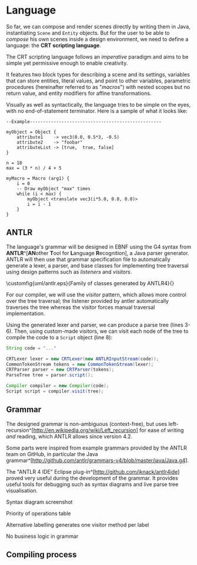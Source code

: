 # Language

So far, we can compose and render scenes directly by writing them in Java, instantiating `Scene` and `Entity` objects. But for the user to be able to *compose* his own scenes inside a design environment, we need to define a language: the **CRT scripting language**.

The CRT scripting language follows an *imperative* paradigm and aims to be simple yet permissive enough to enable creativity.

It features two block types for describing a scene and its settings, variables that can store entities, literal values, and point to other variables, parametric procedures (hereinafter referred to as "*macros*") with nested scopes but no return value, and entity modifiers for affine transformations.

Visually as well as syntactically, the language tries to be simple on the eyes, with no end-of-statement terminator. Here is a sample of what it looks like:

```{.haskell caption="Sample CRT script"}
--Example--------------------------------------------------

myObject = Object {
    attribute1    -> vec3(0.0, 0.5*3, -0.5)
    attribute2    -> "foobar"
    attributeList -> [true,  true, false]
}

n = 18
max = (3 * n) / 4 + 5

myMacro = Macro (arg1) {
    i = 0
    -- Draw myObject "max" times
    while (i < max) {
        myObject <translate vec3(i*5.0, 0.0, 0.0)>
        i = i - 1
    }
}
```

## ANTLR

The language's grammar will be designed in EBNF using the G4 syntax from **ANTLR**^[**AN**other **T**ool for **L**anguage **R**ecognition], a Java parser generator. ANTLR will then use that grammar specification file to automatically generate a lexer, a parser, and base classes for implementing tree traversal using design patterns such as *listeners* and *visitors*.

\customfig{uml/antlr.eps}{Family of classes generated by ANTLR4}{}

For our compiler, we will use the *visitor* pattern, which allows more control over the tree traversal; the listener provided by antler automatically traverses the tree whereas the visitor forces manual traversal implementation.

Using the generated lexer and parser, we can produce a parse tree (lines 3-6). Then, using custom-made visitors, we can visit each node of the tree to compile the code to a `Script` object (line 8):

```{.java caption="Generating a parse tree and compiling" }
String code = "..."

CRTLexer lexer = new CRTLexer(new ANTLRInputStream(code));
CommonTokenStream tokens = new CommonTokenStream(lexer);
CRTParser parser = new CRTParser(tokens);
ParseTree tree = parser.script();

Compiler compiler = new Compiler(code);
Script script = compiler.visit(tree);
```

## Grammar

The designed grammar is non-ambiguous (context-free), but uses left-recursion^[http://en.wikipedia.org/wiki/Left_recursion] for ease of writing *and* reading, which ANTLR allows since version 4.2.

Some parts were inspired from example grammars provided by the ANTLR team on GitHub, in particular the Java grammar^[http://github.com/antlr/grammars-v4/blob/master/java/Java.g4].

The "ANTLR 4 IDE" Eclipse plug-in^[http://github.com/jknack/antlr4ide] proved very useful during the development of the grammar. It provides useful tools for debugging such as syntax diagrams and live parse tree visualisation.

Syntax diagram screenshot

Priority of operations table

Alternative labelling generates one visitor method per label

No business logic in grammar

## Compiling process

